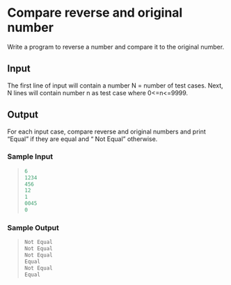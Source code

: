 # Compare reverse and original number

Write a program to reverse a number and compare it to the original number.
## Input

The first line of input will contain a number N = number of test cases. Next, N lines will contain number n as test case where 0<=n<=9999.

## Output

For each input case, compare reverse and original numbers and print “Equal” if they are equal and “ Not Equal” otherwise.

### Sample Input

>```C
>6
>1234
>456
>12
>1
>0045
>0
>```

### Sample Output

>```C
>Not Equal
>Not Equal
>Not Equal
>Equal
>Not Equal
>Equal
>```

